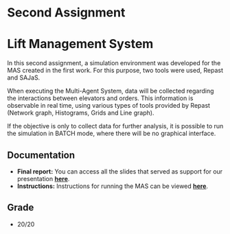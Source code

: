 # Second Assignment

# Lift Management System
In this second assignment, a simulation environment was developed for the MAS created in the first work. For this purpose, two tools were used, Repast and SAJaS. 

When executing the Multi-Agent System, data will be collected regarding the interactions between elevators and orders. This information is observable in real time, using various types of tools provided by Repast (Network graph, Histograms, Grids and Line graph).

If the objective is only to collect data for further analysis, it is possible to run the simulation in BATCH mode, where there will be no graphical interface. 

## Documentation
 * **Final report:** You can access all the slides that served as support for our presentation **[here](https://github.com/vitorhugo13/feup-aiad/blob/main/2nd%20Assignment/aiad-proj2/docs/report.pdf)**.  
* **Instructions:** Instructions for running the MAS can be viewed **[here](https://github.com/vitorhugo13/feup-aiad/blob/main/2nd%20Assignment/aiad-proj2/docs/README.txt)**.

## Grade
* 20/20
